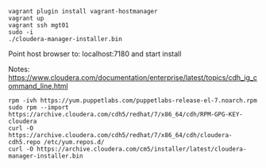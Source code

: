 ```
vagrant plugin install vagrant-hostmanager
vagrant up
vagrant ssh mgt01
sudo -i
./cloudera-manager-installer.bin
```

Point host browser to: localhost:7180 and start install

Notes:
https://www.cloudera.com/documentation/enterprise/latest/topics/cdh_ig_command_line.html

```
rpm -ivh https://yum.puppetlabs.com/puppetlabs-release-el-7.noarch.rpm
sudo rpm --import https://archive.cloudera.com/cdh5/redhat/7/x86_64/cdh/RPM-GPG-KEY-cloudera
curl -O https://archive.cloudera.com/cdh5/redhat/7/x86_64/cdh/cloudera-cdh5.repo /etc/yum.repos.d/
curl -O https://archive.cloudera.com/cm5/installer/latest/cloudera-manager-installer.bin
```
